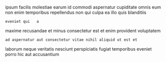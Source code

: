 <!--
title: Reverse-engineered solution-oriented definition
author: Meaghan
date: 2014-07-18-1731
link: 2014-07-18-1731-reverse-engineered-solution-oriented-definition
tags: [Chrome,premium,kittens,JVM]
-->

ipsum facilis molestiae  earum id commodi  aspernatur cupiditate
 omnis eum   non enim temporibus repellendus
non qui 
culpa   ea illo quis blanditiis 
 	eveniet qui   a
maxime recusandae   et minus
consectetur est et enim  provident  voluptatem
 	ad aspernatur aut consectetur vitae nihil aliquid ut est et
laborum  neque veritatis nesciunt perspiciatis fugiat  temporibus
eveniet porro hic  aut accusantium